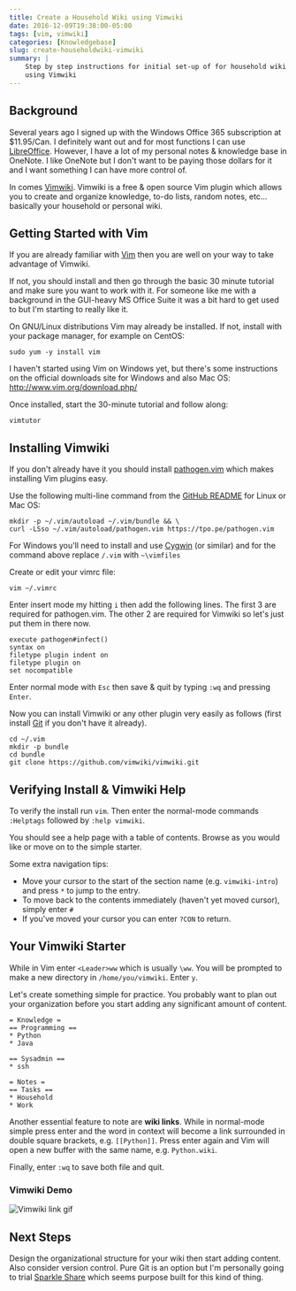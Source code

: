 ```yaml
---
title: Create a Household Wiki using Vimwiki
date: 2016-12-09T19:38:00-05:00
tags: [vim, vimwiki]
categories: [Knowledgebase]
slug: create-householdwiki-vimwiki
summary: |
    Step by step instructions for initial set-up of for household wiki
    using Vimwiki
---
```


## Background

Several years ago I signed up with the Windows Office 365 subscription
at \$11.95/Can. I definitely want out and for most functions I can use
[LibreOffice](http://www.libreoffice.org/). However, I have a lot of my
personal notes & knowledge base in OneNote. I like OneNote but I don't
want to be paying those dollars for it and I want something I can have
more control of.

In comes [Vimwiki](https://github.com/vimwiki/vimwiki). Vimwiki is a
free & open source Vim plugin which allows you to create and organize
knowledge, to-do lists, random notes, etc... basically your household or
personal wiki.

## Getting Started with Vim

If you are already familiar with [Vim](http://www.vim.org/) then you are
well on your way to take advantage of Vimwiki.

If not, you should install and then go through the basic 30 minute
tutorial and make sure you want to work with it. For someone like me
with a background in the GUI-heavy MS Office Suite it was a bit hard to
get used to but I'm starting to really like it.

On GNU/Linux distributions Vim may already be installed. If not, install
with your package manager, for example on CentOS:

```{.sourceCode .console}
sudo yum -y install vim
```

I haven't started using Vim on Windows yet, but there's some
instructions on the official downloads site for Windows and also Mac OS:
<http://www.vim.org/download.php/>

Once installed, start the 30-minute tutorial and follow along:

```{.sourceCode .console}
vimtutor
```

## Installing Vimwiki

If you don't already have it you should install
[pathogen.vim](https://github.com/tpope/vim-pathogen) which makes
installing Vim plugins easy.

Use the following multi-line command from the [GitHub
README](https://github.com/tpope/vim-pathogen) for Linux or Mac OS:

```{.sourceCode .console}
mkdir -p ~/.vim/autoload ~/.vim/bundle && \
curl -LSso ~/.vim/autoload/pathogen.vim https://tpo.pe/pathogen.vim
```

For Windows you'll need to install and use
[Cygwin](https://www.cygwin.com/) (or similar) and for the command above
replace `/.vim` with `~\vimfiles`

Create or edit your vimrc file:

```{.sourceCode .console}
vim ~/.vimrc
```

Enter insert mode my hitting `i` then add the following lines. The first
3 are required for pathogen.vim. The other 2 are required for Vimwiki so
let's just put them in there now.

```{.sourceCode .vim}
execute pathogen#infect()
syntax on
filetype plugin indent on
filetype plugin on
set nocompatible
```

Enter normal mode with `Esc` then save & quit by typing `:wq` and
pressing `Enter`.

Now you can install Vimwiki or any other plugin very easily as follows
(first install
[Git](https://git-scm.com/book/en/v2/Getting-Started-Installing-Git) if
you don't have it already).

```{.sourceCode .console}
cd ~/.vim
mkdir -p bundle
cd bundle
git clone https://github.com/vimwiki/vimwiki.git
```

## Verifying Install & Vimwiki Help

To verify the install run `vim`. Then enter the normal-mode commands
`:Helptags` followed by `:help vimwiki`.

You should see a help page with a table of contents. Browse as you would
like or move on to the simple starter.

Some extra navigation tips:

* Move your cursor to the start of the section name (e.g.
  `vimwiki-intro`) and press `*` to jump to the entry.
* To move back to the contents immediately (haven't yet moved cursor),
  simply enter `#`
* If you've moved your cursor you can enter `?CON` to return.

## Your Vimwiki Starter

While in Vim enter `<Leader>ww` which is usually `\ww`. You will be
prompted to make a new directory in `/home/you/vimwiki`. Enter `y`.

Let's create something simple for practice. You probably want to plan
out your organization before you start adding any significant amount of
content.

```{.sourceCode .vim}
= Knowledge =
== Programming ==
* Python
* Java

== Sysadmin ==
* ssh

= Notes =
== Tasks ==
* Household
* Work
```

Another essential feature to note are **wiki links**. While in
normal-mode simple press enter and the word in context will become a
link surrounded in double square brackets, e.g. `[[Python]]`. Press
enter again and Vim will open a new buffer with the same name, e.g.
`Python.wiki`.

Finally, enter `:wq` to save both file and quit.

### Vimwiki Demo

![Vimwiki link gif](%7Bfilename%7D/images/vimwiki_link.gif)

## Next Steps

Design the organizational structure for your wiki then start adding
content. Also consider version control. Pure Git is an option but I'm
personally going to trial [Sparkle Share](https://www.sparkleshare.org/)
which seems purpose built for this kind of thing.
